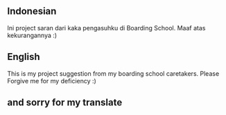 ## Indonesian 
Ini project saran dari kaka pengasuhku di Boarding School. Maaf atas kekurangannya :)

## English
This is my project suggestion from my boarding school caretakers. Please Forgive me for my deficiency :)

## and sorry for my translate
